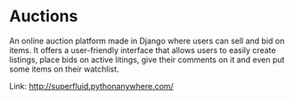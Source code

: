 # Auctions

An online auction platform made in Django where users can sell and bid on items. It offers a user-friendly interface that allows users to easily create listings, place bids on active litings, give their comments on it and even put some items on their watchlist.

Link: http://superfluid.pythonanywhere.com/

